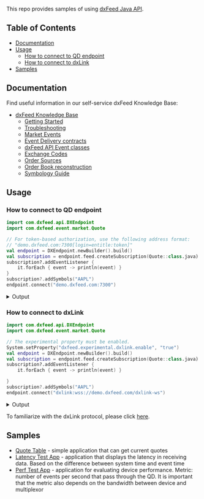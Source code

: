 This repo provides samples of using [dxFeed Java API](https://docs.dxfeed.com/dxfeed/api/overview-summary.html).

## Table of Contents

- [Documentation](#documentation)
- [Usage](#usage)
    * [How to connect to QD endpoint](#how-to-connect-to-QD-endpoint)
    * [How to connect to dxLink](#how-to-connect-to-dxlink)
- [Samples](#samples)

## Documentation

Find useful information in our self-service dxFeed Knowledge Base:

- [dxFeed Knowledge Base](https://kb.dxfeed.com/index.html?lang=en)
    * [Getting Started](https://kb.dxfeed.com/en/getting-started.html)
    * [Troubleshooting](https://kb.dxfeed.com/en/troubleshooting-guidelines.html)
    * [Market Events](https://kb.dxfeed.com/en/data-model/dxfeed-api-market-events.html)
    * [Event Delivery contracts](https://kb.dxfeed.com/en/data-model/model-of-event-publishing.html#event-delivery-contracts)
    * [dxFeed API Event classes](https://kb.dxfeed.com/en/data-model/model-of-event-publishing.html#dxfeed-api-event-classes)
    * [Exchange Codes](https://kb.dxfeed.com/en/data-model/exchange-codes.html)
    * [Order Sources](https://kb.dxfeed.com/en/data-model/qd-model-of-market-events.html#order-x)
    * [Order Book reconstruction](https://kb.dxfeed.com/en/data-model/dxfeed-order-book/order-book-reconstruction.html)
    * [Symbology Guide](https://kb.dxfeed.com/en/data-model/symbology-guide.html)

## Usage
### How to connect to QD endpoint
```kotlin
import com.dxfeed.api.DXEndpoint
import com.dxfeed.event.market.Quote

// For token-based authorization, use the following address format:
// "demo.dxfeed.com:7300[login=entitle:token]"
val endpoint = DXEndpoint.newBuilder().build()
val subscription = endpoint.feed.createSubscription(Quote::class.java)
subscription?.addEventListener {
    it.forEach { event -> println(event) }
}
subscription?.addSymbols("AAPL")
endpoint.connect("demo.dxfeed.com:7300")
```

<details>
<summary>Output</summary>
<br>

```
I 231130 124734.411 [main] QD - Using QDS-3.325+file-UNKNOWN, (C) Devexperts
I 231130 124734.415 [main] QD - Using scheme com.dxfeed.api.impl.DXFeedScheme slfwemJduh1J7ibvy9oo8DABTNhNALFQfw0KmE40CMI
I 231130 124734.418 [main] MARS - Started time synchronization tracker using multicast 239.192.51.45:5145 with dPyAu
I 231130 124734.422 [main] MARS - Started JVM self-monitoring
I 231130 124734.423 [main] QD - monitoring with collectors [Ticker, Stream, History]
I 231130 124734.424 [main] QD - monitoring DXEndpoint with dxfeed.address=demo.dxfeed.com:7300
I 231130 124734.425 [main] ClientSocket-Distributor - Starting ClientSocketConnector to demo.dxfeed.com:7300
I 231130 124734.425 [demo.dxfeed.com:7300-Reader] ClientSocketConnector - Resolving IPs for demo.dxfeed.com
I 231130 124734.427 [demo.dxfeed.com:7300-Reader] ClientSocketConnector - Connecting to 208.93.103.170:7300
I 231130 124734.530 [demo.dxfeed.com:7300-Reader] ClientSocketConnector - Connected to 208.93.103.170:7300
D 231130 124734.634 [demo.dxfeed.com:7300-Reader] QD - Distributor received protocol descriptor multiplexor@fFLro [type=qtp, version=QDS-3.319, opt=hs, mars.root=mdd.demo-amazon.multiplexor-demo1] sending [TICKER, STREAM, HISTORY, DATA] from 208.93.103.170
Quote{AAPL, eventTime=0, time=20231130-123206.000, timeNanoPart=0, sequence=0, bidTime=20231130-123206.000, bidExchange=P, bidPrice=189.36, bidSize=3.0, askTime=20231130-123129.000, askExchange=P, askPrice=189.53, askSize=10.0}
```

</details>

### How to connect to dxLink
```kotlin
import com.dxfeed.api.DXEndpoint
import com.dxfeed.event.market.Quote

// The experimental property must be enabled.
System.setProperty("dxfeed.experimental.dxlink.enable", "true")
val endpoint = DXEndpoint.newBuilder().build()
val subscription = endpoint.feed.createSubscription(Quote::class.java)
subscription?.addEventListener {
    it.forEach { event -> println(event) }

}
subscription?.addSymbols("AAPL")
endpoint.connect("dxlink:wss://demo.dxfeed.com/dxlink-ws")
```
<details>
<summary>Output</summary>
<br>

```
I 231130 124929.817 [main] QD - Using QDS-3.325+file-UNKNOWN, (C) Devexperts
I 231130 124929.821 [main] QD - Using scheme com.dxfeed.api.impl.DXFeedScheme slfwemJduh1J7ibvy9oo8DABTNhNALFQfw0KmE40CMI
I 231130 124929.824 [main] MARS - Started time synchronization tracker using multicast 239.192.51.45:5145 with sWipb
I 231130 124929.828 [main] MARS - Started JVM self-monitoring
I 231130 124929.828 [main] QD - monitoring with collectors [Ticker, Stream, History]
I 231130 124929.829 [main] QD - monitoring DXEndpoint with dxfeed.address=dxlink:wss://demo.dxfeed.com/dxlink-ws
I 231130 124929.831 [main] DxLinkClientWebSocket-Distributor - Starting DxLinkClientWebSocketConnector to wss://demo.dxfeed.com/dxlink-ws
SLF4J: Failed to load class "org.slf4j.impl.StaticLoggerBinder".
SLF4J: Defaulting to no-operation (NOP) logger implementation
SLF4J: See http://www.slf4j.org/codes.html#StaticLoggerBinder for further details.
I 231130 124929.831 [wss://demo.dxfeed.com/dxlink-ws-Writer] DxLinkClientWebSocket-Distributor - Connecting to wss://demo.dxfeed.com/dxlink-ws
I 231130 124930.153 [wss://demo.dxfeed.com/dxlink-ws-Writer] DxLinkClientWebSocket-Distributor - Connected to wss://demo.dxfeed.com/dxlink-ws
D 231130 124931.269 [oioEventLoopGroup-2-1] QD - Distributor received protocol descriptor [type=dxlink, version=0.1-0.18-20231017-133150, keepaliveTimeout=120, acceptKeepaliveTimeout=5] sending [] from wss://demo.dxfeed.com/dxlink-ws
D 231130 124931.271 [oioEventLoopGroup-2-1] QD - Distributor received protocol descriptor [type=dxlink, version=0.1-0.18-20231017-133150, keepaliveTimeout=120, acceptKeepaliveTimeout=5, authentication=] sending [] from wss://demo.dxfeed.com/dxlink-ws
Quote{AAPL, eventTime=0, time=20231130-123421.000, timeNanoPart=0, sequence=0, bidTime=20231130-123421.000, bidExchange=Q, bidPrice=189.47, bidSize=4.0, askTime=20231130-123421.000, askExchange=P, askPrice=189.53, askSize=10.0}
```

</details>

To familiarize with the dxLink protocol, please click [here](https://demo.dxfeed.com/dxlink-ws/debug/#/protocol).

## Samples
* [Quote Table](https://github.com/dxFeed/dxfeed-android-samples/tree/default/quotetableapp) - simple application that can get current quotes
* [Latency Test App](https://github.com/dxFeed/dxfeed-android-samples/tree/default/latencytestapp) - application that displays the latency in receiving data. 
Based on the difference between system time and event time
* [Perf Test App](https://github.com/dxFeed/dxfeed-android-samples/tree/default/perftestapp) - application for evaluating device performance. Metric: number of events per second that pass through the QD.
It is important that the metric also depends on the bandwidth between device and multiplexor
